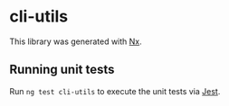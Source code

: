 # cli-utils

This library was generated with [Nx](https://nx.dev).

## Running unit tests

Run `ng test cli-utils` to execute the unit tests via [Jest](https://jestjs.io).
